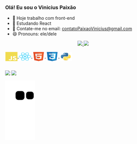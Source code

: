 ### Olá! Eu sou o Vinicius Paixão

- 🔭 Hoje trabalho com front-end
- 🌱 Estudando React
- 💬 Contate-me no email: contatoPaixaoVinicius@gmail.com
- 😄 Pronouns: ele/dele

<div align="center">
  <a href="https://github.com/Desenvolvedor-Vsp">
  <img height="180em" src="https://github-readme-stats.vercel.app/api?username=Desenvolvedor-Vsp&show_icons=true&theme=highcontrast&include_all_commits=true&count_private=true"/>
  <img height="180em" src="https://github-readme-stats.vercel.app/api/top-langs/?username=Desenvolvedor-Vsp&layout=compact&langs_count=7&theme=highcontrast"/>
</div>

<div style="display: inline_block"><br>
  <img align="center" alt="Vini-Js" height="30" width="40" src="https://raw.githubusercontent.com/devicons/devicon/master/icons/javascript/javascript-plain.svg">
  <img align="center" alt="Vini-React" height="30" width="40" src="https://raw.githubusercontent.com/devicons/devicon/master/icons/react/react-original.svg">
  <img align="center" alt="Vini-HTML" height="30" width="40" src="https://raw.githubusercontent.com/devicons/devicon/master/icons/html5/html5-original.svg">
  <img align="center" alt="Vini-CSS" height="30" width="40" src="https://raw.githubusercontent.com/devicons/devicon/master/icons/css3/css3-original.svg">
  <img align="center" alt="Vini-Python" height="30" width="40" src="https://raw.githubusercontent.com/devicons/devicon/master/icons/python/python-original.svg">
</div>
	
##

<div> 
  <a href = "mailto:ContatoPaixaoVinicius@gmail.com"><img src="https://img.shields.io/badge/-Gmail-%23333?style=for-the-badge&logo=gmail&logoColor=white" target="_blank"></a>
  <a href="https://www.linkedin.com/in/vin%C3%ADcius-de-souza-paix%C3%A3o-3b28a6202/" target="_blank"><img src="https://img.shields.io/badge/-LinkedIn-%230077B5?style=for-the-badge&logo=linkedin&logoColor=white" target="_blank"></a> 
 
  ![Snake animation](https://github.com/Desenvolvedor-Vsp/Desenvolvedor-Vsp/blob/output/github-contribution-grid-snake.svg)
 
</div>
	
	
